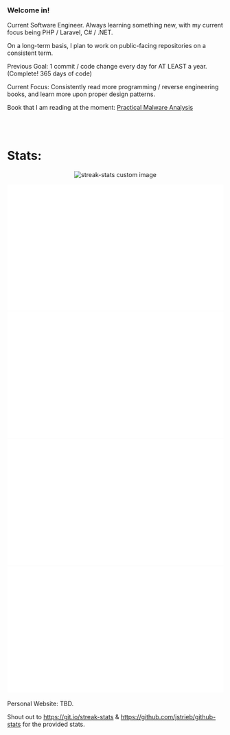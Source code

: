 ### Welcome in!

Current Software Engineer. Always learning something new, with my current focus being PHP / Laravel,  C# / .NET.

On a long-term basis, I plan to work on public-facing repositories on a consistent term.

Previous Goal: 1 commit / code change every day for AT LEAST a year. (Complete! 365 days of code)

Current Focus: Consistently read more programming / reverse engineering books, and learn more upon proper design patterns.

Book that I am reading at the moment: <a href="https://nostarch.com/download/samples/practical-malware-analysis_toc.pdf"> Practical Malware Analysis </a> 

</br>
</br>

<h1>Stats: </h1>
<p align="center"> <img src="https://streak-stats.demolab.com?user=13011brett&theme=javascript-dark&hide_border=true&date_format=j%20M%5B%20Y%5D" alt="streak-stats custom image"/></p>
<p align="center">
  <img src="https://raw.githubusercontent.com/13011brett/stats/master/generated/overview.svg#gh-dark-mode-only"/>
  <img src="https://raw.githubusercontent.com/13011brett/stats/master/generated/overview.svg#gh-light-mode-only"/>
  <img src="https://raw.githubusercontent.com/13011brett/stats/master/generated/languages.svg#gh-dark-mode-only"/>
  <img src="https://raw.githubusercontent.com/13011brett/stats/master/generated/languages.svg#gh-light-mode-only"/>
</p>



Personal Website: TBD.

Shout out to https://git.io/streak-stats & https://github.com/jstrieb/github-stats for the provided stats.
